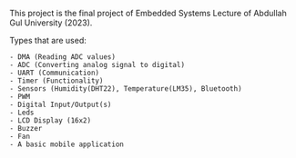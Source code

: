 This project is the final project of Embedded Systems Lecture of Abdullah Gul University (2023).

Types that are used:

    - DMA (Reading ADC values)
    - ADC (Converting analog signal to digital)
    - UART (Communication)
    - Timer (Functionality)
    - Sensors (Humidity(DHT22), Temperature(LM35), Bluetooth)
    - PWM
    - Digital Input/Output(s)
    - Leds
    - LCD Display (16x2)
    - Buzzer
    - Fan
    - A basic mobile application
